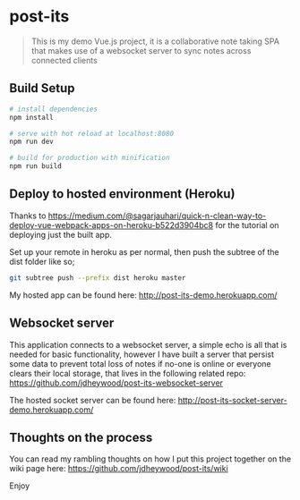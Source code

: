 # post-its

> This is my demo Vue.js project, it is a collaborative note taking SPA that makes use of a websocket server to sync 
notes across connected clients

## Build Setup

``` bash
# install dependencies
npm install

# serve with hot reload at localhost:8080
npm run dev

# build for production with minification
npm run build
```

## Deploy to hosted environment (Heroku)
Thanks to https://medium.com/@sagarjauhari/quick-n-clean-way-to-deploy-vue-webpack-apps-on-heroku-b522d3904bc8 for the 
tutorial on deploying just the built app.

Set up your remote in heroku as per normal, then push the subtree of the dist folder like so;

``` bash
git subtree push --prefix dist heroku master
```

My hosted app can be found here: http://post-its-demo.herokuapp.com/

## Websocket server
This application connects to a websocket server, a simple echo is all that is needed for basic functionality, however I
have built a server that persist some data to prevent total loss of notes if no-one is online or everyone clears their 
local storage, that lives in the following related repo: https://github.com/jdheywood/post-its-websocket-server

The hosted socket server can be found here: http://post-its-socket-server-demo.herokuapp.com/

## Thoughts on the process

You can read my rambling thoughts on how I put this project together on the wiki page here: https://github.com/jdheywood/post-its/wiki

Enjoy